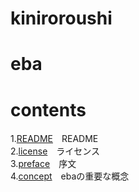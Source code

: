kiniroroushi
====
# eba

# contents
1.[README](/README.md)　README  
2.[license](/license)　ライセンス   
3.[preface](/preface)　序文  
4.[concept](/concept)　ebaの重要な概念  

